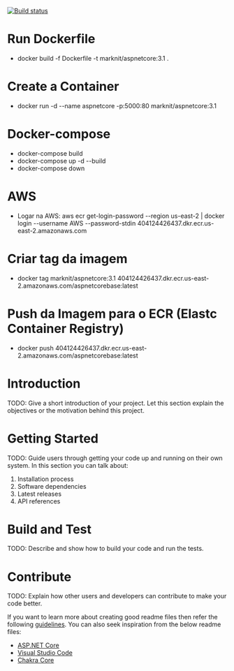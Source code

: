 [![Build status](https://dev.azure.com/escolaparaprogramadores/CSharpBaseProject/_apis/build/status/ASP.NET%20Core-CI)](https://dev.azure.com/escolaparaprogramadores/CSharpBaseProject/_build/latest?definitionId=4)

# Run Dockerfile
- docker build -f Dockerfile -t marknit/aspnetcore:3.1 .

# Create a Container
- docker run -d --name aspnetcore -p:5000:80 marknit/aspnetcore:3.1

# Docker-compose
- docker-compose build
- docker-compose up -d --build
- docker-compose down

# AWS
- Logar na AWS: aws ecr get-login-password --region us-east-2 | docker login --username AWS --password-stdin 404124426437.dkr.ecr.us-east-2.amazonaws.com

# Criar tag da imagem
- docker tag marknit/aspnetcore:3.1 404124426437.dkr.ecr.us-east-2.amazonaws.com/aspnetcorebase:latest

# Push da Imagem para o ECR (Elastc Container Registry)
- docker push 404124426437.dkr.ecr.us-east-2.amazonaws.com/aspnetcorebase:latest



# Introduction 
TODO: Give a short introduction of your project. Let this section explain the objectives or the motivation behind this project. 

# Getting Started
TODO: Guide users through getting your code up and running on their own system. In this section you can talk about:
1.	Installation process
2.	Software dependencies
3.	Latest releases
4.	API references


# Build and Test

TODO: Describe and show how to build your code and run the tests. 

# Contribute
TODO: Explain how other users and developers can contribute to make your code better. 

If you want to learn more about creating good readme files then refer the following [guidelines](https://docs.microsoft.com/en-us/azure/devops/repos/git/create-a-readme?view=azure-devops). You can also seek inspiration from the below readme files:
- [ASP.NET Core](https://github.com/aspnet/Home)
- [Visual Studio Code](https://github.com/Microsoft/vscode)
- [Chakra Core](https://github.com/Microsoft/ChakraCore)
